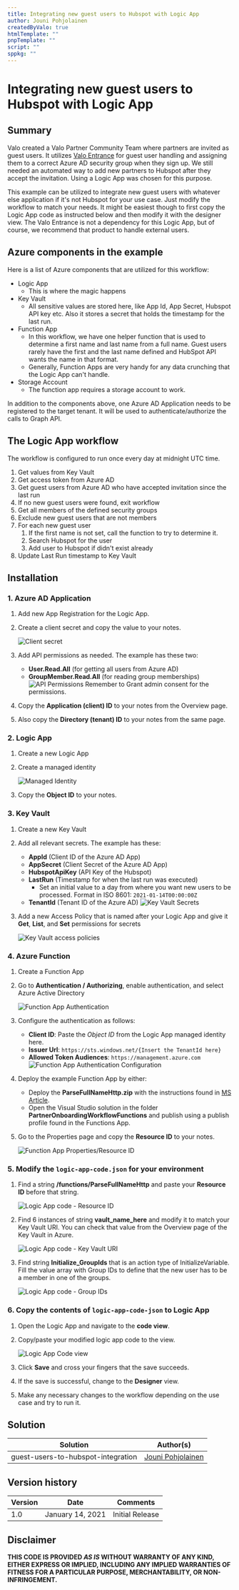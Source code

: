 ```yaml
---
title: Integrating new guest users to Hubspot with Logic App
author: Jouni Pohjolainen
createdByValo: true
htmlTemplate: ""
pnpTemplate: ""
script: ""
sppkg: ""
---
```


# Integrating new guest users to Hubspot with Logic App

## Summary

Valo created a Valo Partner Community Team where partners are invited as guest users. It utilizes [Valo Entrance](https://www.valointranet.com/valo-entrance/) for guest user handling and assigning them to a correct Azure AD security group when they sign up. We still needed an automated way to add new partners to Hubspot after they accept the invitation. Using a Logic App was chosen for this purpose.

This example can be utilized to integrate new guest users with whatever else application if it's not Hubspot for your use case. Just modify the workflow to match your needs. It might be easiest though to first copy the Logic App code as instructed below and then modify it with the designer view. The Valo Entrance is not a dependency for this Logic App, but of course, we recommend that product to handle external users.

## Azure components in the example

Here is a list of Azure components that are utilized for this workflow:

- Logic App
  - This is where the magic happens
- Key Vault
  - All sensitive values are stored here, like App Id, App Secret, Hubspot API key etc. Also it stores a secret that holds the timestamp for the last run.
- Function App
  - In this workflow, we have one helper function that is used to determine a first name and last name from a full name. Guest users rarely have the first and the last name defined and HubSpot API wants the name in that format.
  - Generally, Function Apps are very handy for any data crunching that the Logic App can't handle.
- Storage Account
  - The function app requires a storage account to work.

In addition to the components above, one Azure AD Application needs to be registered to the target tenant. It will be used to authenticate/authorize the calls to Graph API.

## The Logic App workflow

The workflow is configured to run once every day at midnight UTC time.

1. Get values from Key Vault
2. Get access token from Azure AD
3. Get guest users from Azure AD who have accepted invitation since the last run
4. If no new guest users were found, exit workflow
5. Get all members of the defined security groups
6. Exclude new guest users that are not members
7. For each new guest user
    1. If the first name is not set, call the function to try to determine it.
    2. Search Hubspot for the user
    3. Add user to Hubspot if didn't exist already
8. Update Last Run timestamp to Key Vault

## Installation

### 1. Azure AD Application

1. Add new App Registration for the Logic App.
2. Create a client secret and copy the value to your notes.

    ![Client secret](assets/app-registration-secret.png)

3. Add API permissions as needed. The example has these two:
    - **User.Read.All** (for getting all users from Azure AD)
    - **GroupMember.Read.All** (for reading group memberships)
    ![API Permissions](assets/app-registration-apipermission.png)
    Remember to Grant admin consent for the permissions.
4. Copy the **Application (client) ID** to your notes from the Overview page.
5. Also copy the **Directory (tenant) ID** to your notes from the same page.

### 2. Logic App

1. Create a new Logic App
2. Create a managed identity

    ![Managed Identity](assets/logicapp-managed-identity.png)

3. Copy the **Object ID** to your notes.

### 3. Key Vault

1. Create a new Key Vault
2. Add all relevant secrets. The example has these:
    - **AppId** (Client ID of the Azure AD App)
    - **AppSecret** (Client Secret of the Azure AD App)
    - **HubspotApiKey** (API Key of the Hubspot)
    - **LastRun** (Timestamp for when the last run was executed)
        - Set an initial value to a day from where you want new users to be processed. Format in ISO 8601: `2021-01-14T00:00:00Z`
    - **TenantId** (Tenant ID of the Azure AD)
    ![Key Vault Secrets](assets/keyvault-secrets.png)
3. Add a new Access Policy that is named after your Logic App and give it **Get**, **List**, and **Set** permissions for secrets

    ![Key Vault access policies](assets/keyvault-access-policies.png)

### 4. Azure Function

1. Create a Function App
2. Go to **Authentication / Authorizing**, enable authentication, and select Azure Active Directory

    ![Function App Authentication](assets/functionapp-authentication.png)

3. Configure the authentication as follows:
    - **Client ID**: Paste the *Object ID* from the Logic App managed identity here.
    - **Issuer Url**: `https://sts.windows.net/{Insert the TenantId here}`
    - **Allowed Token Audiences**: `https://management.azure.com`
    ![Function App Authentication Configuration](assets/functionapp-authentication-configuration.png)
4. Deploy the example Function App by either:
    - Deploy the **ParseFullNameHttp.zip** with the instructions found in [MS Article](https://docs.microsoft.com/en-us/azure/azure-functions/deployment-zip-push).
    - Open the Visual Studio solution in the folder **PartnerOnboardingWorkflowFunctions** and publish using a publish profile found in the Functions App.
5. Go to the Properties page and copy the **Resource ID** to your notes.

    ![Function App Properties/Resource ID](assets/functionapp-properties-resource-id.png)

### 5. Modify the `logic-app-code.json` for your environment

1. Find a string **/functions/ParseFullNameHttp** and paste your **Resource ID** before that string.

    ![Logic App code - Resource ID](assets/logic-app-code-function-resourceid.png)

2. Find 6 instances of string **vault_name_here** and modify it to match your Key Vault URI. You can check that value from the Overview page of the Key Vault in Azure.

    ![Logic App code - Key Vault URI](assets/logic-app-code-keyvault-uri.png)

3. Find string **Initialize_GroupIds** that is an action type of InitializeVariable. Fill the value array with Group IDs to define that the new user has to be a member in one of the groups.

    ![Logic App code - Group IDs](assets/logic-app-code-group-ids.png)

### 6. Copy the contents of `logic-app-code-json` to Logic App

1. Open the Logic App and navigate to the **code view**.
2. Copy/paste your modified logic app code to the view.

    ![Logic App Code view](assets/logic-app-code-view.png)

3. Click **Save** and cross your fingers that the save succeeds.
4. If the save is successful, change to the **Designer** view.
5. Make any necessary changes to the workflow depending on the use case and try to run it.

## Solution

Solution                            | Author(s)
------------------------------------|---------
guest-users-to-hubspot-integration  | [Jouni Pohjolainen](https://www.linkedin.com/in/jounipohjolainen/)

## Version history

Version | Date              | Comments
--------|-------------------|--------
1.0     | January 14, 2021  | Initial Release

## Disclaimer

**THIS CODE IS PROVIDED *AS IS* WITHOUT WARRANTY OF ANY KIND, EITHER EXPRESS OR IMPLIED, INCLUDING ANY IMPLIED WARRANTIES OF FITNESS FOR A PARTICULAR PURPOSE, MERCHANTABILITY, OR NON-INFRINGEMENT.**

